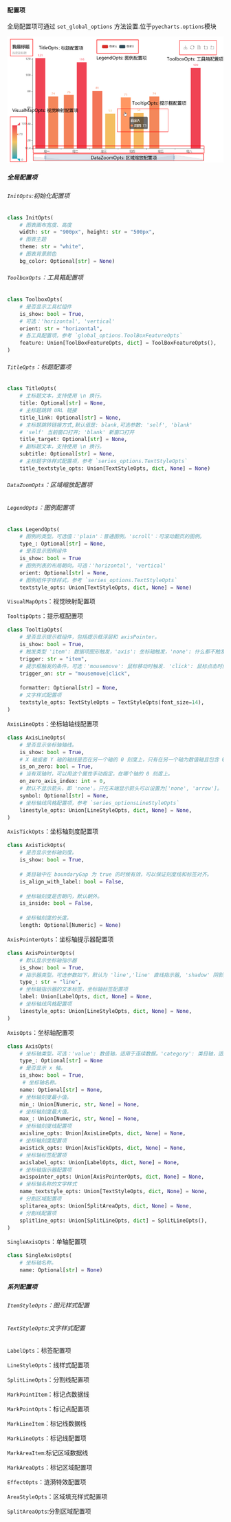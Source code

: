 #### 配置项

全局配置项可通过 `set_global_options` 方法设置.位于`pyecharts.options`模块

![](../picture/1/29.png)

##### 全局配置项

###### `InitOpts`:初始化配置项

```python
class InitOpts(
    # 图表画布宽度、高度
    width: str = "900px", height: str = "500px",
    # 图表主题
    theme: str = "white",
    # 图表背景颜色
    bg_color: Optional[str] = None)
```

###### `ToolboxOpts`：工具箱配置项

```python
class ToolboxOpts(
    # 是否显示工具栏组件
    is_show: bool = True,
    # 可选：'horizontal', 'vertical'
    orient: str = "horizontal",
    # 各工具配置项，参考 `global_options.ToolBoxFeatureOpts`
    feature: Union[ToolBoxFeatureOpts, dict] = ToolBoxFeatureOpts(),
)
```

###### `TitleOpts`：标题配置项

```python
class TitleOpts(
    # 主标题文本，支持使用 \n 换行。
    title: Optional[str] = None,
    # 主标题跳转 URL 链接
    title_link: Optional[str] = None,
    # 主标题跳转链接方式,默认值是: blank,可选参数: 'self', 'blank'
    # 'self' 当前窗口打开; 'blank' 新窗口打开
    title_target: Optional[str] = None,
    # 副标题文本，支持使用 \n 换行。
    subtitle: Optional[str] = None,
    # 主标题字体样式配置项，参考 `series_options.TextStyleOpts`
    title_textstyle_opts: Union[TextStyleOpts, dict, None] = None)
```

###### `DataZoomOpts`：区域缩放配置项

###### `LegendOpts`：图例配置项

```python
class LegendOpts(
    # 图例的类型。可选值：'plain'：普通图例。'scroll'：可滚动翻页的图例。
    type_: Optional[str] = None,
    # 是否显示图例组件
    is_show: bool = True
    # 图例列表的布局朝向。可选：'horizontal', 'vertical'
    orient: Optional[str] = None,
    # 图例组件字体样式，参考 `series_options.TextStyleOpts`
    textstyle_opts: Union[TextStyleOpts, dict, None] = None)
```

`VisualMapOpts`：视觉映射配置项

 `TooltipOpts`：提示框配置项

```python
class TooltipOpts(
    # 是否显示提示框组件，包括提示框浮层和 axisPointer。
    is_show: bool = True,
    # 触发类型 'item': 数据项图形触发，'axis': 坐标轴触发，'none': 什么都不触发
    trigger: str = "item",
    # 提示框触发的条件，可选：'mousemove': 鼠标移动时触发. 'click': 鼠标点击时触发。'mousemove|click': 同时鼠标移动和点击时触发。'none': 不在 'mousemove' 或 'click' 时触发，
    trigger_on: str = "mousemove|click",

    formatter: Optional[str] = None,
    # 文字样式配置项
    textstyle_opts: TextStyleOpts = TextStyleOpts(font_size=14),
)
```

`AxisLineOpts`：坐标轴轴线配置项

```python
class AxisLineOpts(
    # 是否显示坐标轴轴线。
    is_show: bool = True,
    # X 轴或者 Y 轴的轴线是否在另一个轴的 0 刻度上，只有在另一个轴为数值轴且包含 0 刻度时有效。
    is_on_zero: bool = True,
    # 当有双轴时，可以用这个属性手动指定，在哪个轴的 0 刻度上。
    on_zero_axis_index: int = 0,
    # 默认不显示箭头，即 'none'。只在末端显示箭头可以设置为['none', 'arrow']。
    symbol: Optional[str] = None,
    # 坐标轴线风格配置项，参考 `series_optionsLineStyleOpts`
    linestyle_opts: Union[LineStyleOpts, dict, None] = None,
)
```

`AxisTickOpts`：坐标轴刻度配置项

```python
class AxisTickOpts(
    # 是否显示坐标轴刻度。
    is_show: bool = True,

    # 类目轴中在 boundaryGap 为 true 的时候有效，可以保证刻度线和标签对齐。
    is_align_with_label: bool = False,

    # 坐标轴刻度是否朝内，默认朝外。
    is_inside: bool = False,

    # 坐标轴刻度的长度。
    length: Optional[Numeric] = None)
```

`AxisPointerOpts`：坐标轴提示器配置项

```python
class AxisPointerOpts(
    # 默认显示坐标轴指示器
    is_show: bool = True,
    # 指示器类型。可选参数如下，默认为 'line','line' 直线指示器, 'shadow' 阴影指示器, 'none' 无指示器
    type_: str = "line",
    # 坐标轴指示器的文本标签，坐标轴标签配置项
    label: Union[LabelOpts, dict, None] = None,
    # 坐标轴线风格配置项
    linestyle_opts: Union[LineStyleOpts, dict, None] = None,
)
```

`AxisOpts`：坐标轴配置项

```python
class AxisOpts(
    # 坐标轴类型。可选：'value': 数值轴，适用于连续数据。'category': 类目轴，适用于离散的类目数据，'time': 时间轴，适用于连续的时序数据. 'log' 对数轴。适用于对数数据。
    type_: Optional[str] = None
    # 是否显示 x 轴。
    is_show: bool = True,
     # 坐标轴名称。
    name: Optional[str] = None,
    # 坐标轴刻度最小值。
    min_: Union[Numeric, str, None] = None,
    # 坐标轴刻度最大值。
    max_: Union[Numeric, str, None] = None,
    # 坐标轴刻度线配置项
    axisline_opts: Union[AxisLineOpts, dict, None] = None,
    # 坐标轴刻度配置项
    axistick_opts: Union[AxisTickOpts, dict, None] = None,
    # 坐标轴标签配置项
    axislabel_opts: Union[LabelOpts, dict, None] = None,
    # 坐标轴指示器配置项
    axispointer_opts: Union[AxisPointerOpts, dict, None] = None,
    # 坐标轴名称的文字样式
    name_textstyle_opts: Union[TextStyleOpts, dict, None] = None,
    # 分割区域配置项
    splitarea_opts: Union[SplitAreaOpts, dict, None] = None,
    # 分割线配置项
    splitline_opts: Union[SplitLineOpts, dict] = SplitLineOpts(),
)
```

`SingleAxisOpts`：单轴配置项

```python
class SingleAxisOpts(
    # 坐标轴名称。
    name: Optional[str] = None)
```

##### 系列配置项

###### `ItemStyleOpts`：图元样式配置

###### `TextStyleOpts`:文字样式配置

`LabelOpts`：标签配置项

`LineStyleOpts`：线样式配置项

`SplitLineOpts`：分割线配置项

`MarkPointItem`：标记点数据线

`MarkPointOpts`：标记点配置项

`MarkLineItem`：标记线数据线

`MarkLineOpts`：标记线配置项

`MarkAreaItem`:标记区域数据线

`MarkAreaOpts`：标记区域配置项

`EffectOpts`：涟漪特效配置项

`AreaStyleOpts`：区域填充样式配置项

`SplitAreaOpts`:分割区域配置项
